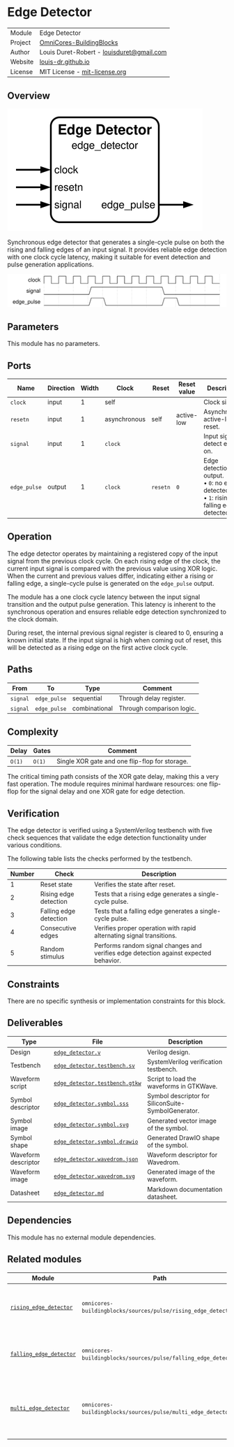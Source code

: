# Edge Detector

|         |                                                                                  |
| ------- | -------------------------------------------------------------------------------- |
| Module  | Edge Detector                                                                    |
| Project | [OmniCores-BuildingBlocks](https://github.com/Louis-DR/OmniCores-BuildingBlocks) |
| Author  | Louis Duret-Robert - [louisduret@gmail.com](mailto:louisduret@gmail.com)         |
| Website | [louis-dr.github.io](https://louis-dr.github.io)                                 |
| License | MIT License - [mit-license.org](https://mit-license.org)                         |

## Overview

![edge_detector](edge_detector.symbol.svg)

Synchronous edge detector that generates a single-cycle pulse on both the rising and falling edges of an input signal. It provides reliable edge detection with one clock cycle latency, making it suitable for event detection and pulse generation applications.

![edge_detector](edge_detector.wavedrom.svg)

## Parameters

This module has no parameters.

## Ports

| Name         | Direction | Width | Clock        | Reset    | Reset value | Description                                                                                     |
| ------------ | --------- | ----- | ------------ | -------- | ----------- | ----------------------------------------------------------------------------------------------- |
| `clock`      | input     | 1     | self         |          |             | Clock signal.                                                                                   |
| `resetn`     | input     | 1     | asynchronous | self     | active-low  | Asynchronous active-low reset.                                                                  |
| `signal`     | input     | 1     | `clock`      |          |             | Input signal to detect edges on.                                                                |
| `edge_pulse` | output    | 1     | `clock`      | `resetn` | `0`         | Edge detection output.<br/>• `0`: no edge detected.<br/>• `1`: rising or falling edge detected. |

## Operation

The edge detector operates by maintaining a registered copy of the input signal from the previous clock cycle. On each rising edge of the clock, the current input signal is compared with the previous value using XOR logic. When the current and previous values differ, indicating either a rising or falling edge, a single-cycle pulse is generated on the `edge_pulse` output.

The module has a one clock cycle latency between the input signal transition and the output pulse generation. This latency is inherent to the synchronous operation and ensures reliable edge detection synchronized to the clock domain.

During reset, the internal previous signal register is cleared to 0, ensuring a known initial state. If the input signal is high when coming out of reset, this will be detected as a rising edge on the first active clock cycle.

## Paths

| From     | To           | Type          | Comment                   |
| -------- | ------------ | ------------- | ------------------------- |
| `signal` | `edge_pulse` | sequential    | Through delay register.   |
| `signal` | `edge_pulse` | combinational | Through comparison logic. |

## Complexity

| Delay  | Gates  | Comment                                        |
| ------ | ------ | ---------------------------------------------- |
| `O(1)` | `O(1)` | Single XOR gate and one flip-flop for storage. |

The critical timing path consists of the XOR gate delay, making this a very fast operation. The module requires minimal hardware resources: one flip-flop for the signal delay and one XOR gate for edge detection.

## Verification

The edge detector is verified using a SystemVerilog testbench with five check sequences that validate the edge detection functionality under various conditions.

The following table lists the checks performed by the testbench.

| Number | Check                  | Description                                                                           |
| ------ | ---------------------- | ------------------------------------------------------------------------------------- |
| 1      | Reset state            | Verifies the state after reset.                                                       |
| 2      | Rising edge detection  | Tests that a rising edge generates a single-cycle pulse.                              |
| 3      | Falling edge detection | Tests that a falling edge generates a single-cycle pulse.                             |
| 4      | Consecutive edges      | Verifies proper operation with rapid alternating signal transitions.                  |
| 5      | Random stimulus        | Performs random signal changes and verifies edge detection against expected behavior. |

## Constraints

There are no specific synthesis or implementation constraints for this block.

## Deliverables

| Type                | File                                                           | Description                                         |
| ------------------- | -------------------------------------------------------------- | --------------------------------------------------- |
| Design              | [`edge_detector.v`](edge_detector.v)                           | Verilog design.                                     |
| Testbench           | [`edge_detector.testbench.sv`](edge_detector.testbench.sv)     | SystemVerilog verification testbench.               |
| Waveform script     | [`edge_detector.testbench.gtkw`](edge_detector.testbench.gtkw) | Script to load the waveforms in GTKWave.            |
| Symbol descriptor   | [`edge_detector.symbol.sss`](edge_detector.symbol.sss)         | Symbol descriptor for SiliconSuite-SymbolGenerator. |
| Symbol image        | [`edge_detector.symbol.svg`](edge_detector.symbol.svg)         | Generated vector image of the symbol.               |
| Symbol shape        | [`edge_detector.symbol.drawio`](edge_detector.symbol.drawio)   | Generated DrawIO shape of the symbol.               |
| Waveform descriptor | [`edge_detector.wavedrom.json`](edge_detector.wavedrom.json)   | Waveform descriptor for Wavedrom.                   |
| Waveform image      | [`edge_detector.wavedrom.svg`](edge_detector.wavedrom.svg)     | Generated image of the waveform.                    |
| Datasheet           | [`edge_detector.md`](edge_detector.md)                         | Markdown documentation datasheet.                   |

## Dependencies

This module has no external module dependencies.

## Related modules

| Module                                                                       | Path                                                           | Comment                                                          |
| ---------------------------------------------------------------------------- | -------------------------------------------------------------- | ---------------------------------------------------------------- |
| [`rising_edge_detector`](../rising_edge_detector/rising_edge_detector.md)    | `omnicores-buildingblocks/sources/pulse/rising_edge_detector`  | Edge detector variant for rising edges only.                     |
| [`falling_edge_detector`](../falling_edge_detector/falling_edge_detector.md) | `omnicores-buildingblocks/sources/pulse/falling_edge_detector` | Edge detector variant for falling edges only.                    |
| [`multi_edge_detector`](../multi_edge_detector/multi_edge_detector.md)       | `omnicores-buildingblocks/sources/pulse/multi_edge_detector`   | Edge detector with separate output for rising and falling edges. |
